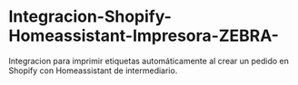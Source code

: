 # Integracion-Shopify-Homeassistant-Impresora-ZEBRA-
Integracion para imprimir etiquetas automáticamente al crear un pedido en Shopify con Homeassistant de intermediario.
